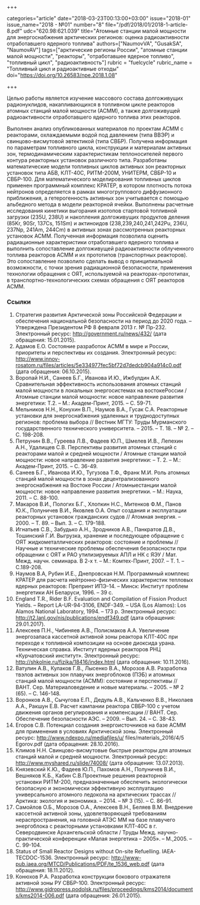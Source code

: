 +++

categories="article"
date="2018-03-23T00:13:00+03:00"
issue="2018-01"
issue_name="2018 - №01"
number="8"
file="/pdf/2018/01/2018-1-article-8.pdf"
udc="620.98:621.039"
title="Атомные станции малой мощности для энергоснабжения арктических регионов: оценка радиоактивности отработавшего ядерного топлива"
authors=["NaumovVA", "GusakSA", "NaumovAV"]
tags=["арктические регионы России", "атомные станции малой мощности", "реакторы", "отработавшее ядерное топливо", "топливный цикл", "радиоактивность"]
rubric = "fuelcycle"
rubric_name = "Топливный цикл и радиоактивные отходы"
doi="https://doi.org/10.26583/npe.2018.1.08"

+++

Целью работы является изучение массового состава долгоживущих радионуклидов, накапливающихся в топливном цикле реакторов атомных станций малой мощности (АСММ), а также долгоживущей радиоактивности отработавшего ядерного топлива этих реакторов.

Выполнен анализ опубликованных материалов по проектам АСММ с реакторами, охлаждаемыми водой под давлением (типа ВВЭР) и свинцово-висмутовой эвтектикой (типа СВБР). Получена информация по параметрам топливного цикла, конструкции и материалам активных зон, термодинамическим характеристикам теплоносителей первого контура реакторных установок различного типа. Разработаны математические модели топливных циклов активных зон реакторных установок типа АБВ, КЛТ-40С, РИТМ-200М, УНИТЕРМ, СВБР-10 и СВБР-100. Для математического моделирования топливных циклов применен программный комплекс КРАТЕР, в котором плотность потока нейтронов определяется в рамках многогруппового диффузионного приближения, а гетерогенность активных зон учитывается с помощью альбедного метода в модели реакторной ячейки. Выполнены расчетные исследования кинетики выгорания изотопов стартовой топливной загрузки (235U, 238U) и накопления долгоживущих продуктов деления (85Kr, 90Sr, 137Cs, 151Sm) и актиноидов (238,239,240,241,242Pu, 236U, 237Np, 241Am, 244Cm) в активных зонах рассмотренных реакторных установок АСММ. Полученная информация позволила оценить радиационные характеристики отработавшего ядерного топлива и выполнить сопоставление долгоживущей радиоактивности облученного топлива реакторов АСММ и их прототипов (транспортных реакторов). Это сопоставление позволило сделать вывод о принципиальной возможности, с точки зрения радиационной безопасности, применения технологии обращения с ОЯТ, используемой на реакторах-прототипах, в транспортно-технологических схемах обращения с ОЯТ реакторов АСММ.

### Ссылки

1. Стратегия развития Арктической зоны Российской Федерации и обеспечения национальной безопасности на период до 2020 года. – Утверждена Президентом РФ 8 февраля 2013 г. № Пр-232. Электронный ресурс: http://government.ru/news/432/ (дата обращения: 15.01.2015).
2. Адамов Е.О. Состояние разработок АСММ в мире и России, приоритеты и перспективы их создания. Электронный ресурс: http://www.innov-rosatom.ru/files/articles/5e334977fec5bf72d7dedcb904a914c0.pdf (дата обращения: 06.10.2015).
3. Воропай Н.И., Санеев Б.Г., Иванова И.Ю., Ижбулдин А.К. Сравнительная эффективность использования атомных станций малой мощности в локальных энергосистемах на востокеРоссии / Атомные станции малой мощности: новое направление развития энергетики: Т.2. – М.: Академ-Принт, 2015. – С. 59-71.
4. Мельников Н.Н., Конухин В.П., Наумов В.А., Гусак С.А. Реакторные установки для энергоснабжения удаленных и труднодоступных регионов: проблема выбора // Вестник МГТУ: Труды Мурманского государственного технического университета. – 2015. – Т. 18. – № 2. – С. 198-208.
5. Петрунин В.В., Гуреева Л.В., Фадеев Ю.П., Шмелев И.В., Лепехин А.Н., Удалищев С.В. Перспективы развития атомных станций с реакторами малой и средней мощности / Атомные станции малой мощности: новое направление развития энергетики: – Т. 2. – М.: Академ-Принт, 2015. – С. 36-49.
6. Санеев Б.Г., Иванова И.Ю., Тугузова Т.Ф., Франк М.И. Роль атомных станций малой мощности в зонах децентрализованного энергоснабжения на Востоке России / Атомныестанции малой мощности: новое направление развития энергетики. – М.: Наука, 2011. – С. 88-100.
7. Макаров В.И., Пологих Б.Г., Хлопкин Н.С., Митенков Ф.М., Панов Ю.К., Полуничев В.И., Яковлев О.А. Опыт создания и эксплуатации реакторных установок гражданских судов // Атомная энергия. – 2000. – Т. 89. – Вып. 3. – С. 179-188.
8. Игнатьев С.В., Забудько А.Н., Зродников А.В., Панкратов Д.В., Тошинский Г.И. Выгрузка, хранение и последующее обращение с ОЯТ жидкометаллических реакторов: состояние и проблемы // Научные и технические проблемы обеспечения безопасности при обращении с ОЯТ и РАО утилизируемых АПЛ и НК с ЯЭУ / Мат. Межд. научн. семинара. В 2-х т. – М.: Комтех-Принт, 2007. – Т. 1. – С.189-208.
9. Наумов В.А, Рубин И.Е., Днепровская Н.М. Программный комплекс КРАТЕР для расчета нейтронно-физических характеристик тепловых ядерных реакторов: Препринт ИПЭ-14. – Минск: Институт проблем энергетики АН Беларуси, 1996. – 39 с.
10. England T.R., Rider B.F. Evaluation and Compilation of Fission Product Yields. – Report LA-UR-94-3106, ENDF-349. – USA (Los Alamos): Los Alamos National Laboratory, 1994. – 173 р. Электронный ресурс: http://t2.lanl.gov/nis/publications/endf349.pdf (дата обращения: 29.01.2017).
11. Алексеев П.Н., Чибиняев А.В., Полисмаков А.А. Увеличение энергозапаса кассетной активной зоны реактора КЛТ-40С при переходе к топливной композиции на основе диоксида урана. Техническая справка. Институт ядерных реакторов РНЦ «Курчатовский институт». Электронный ресурс: http://shkolnie.ru/fizika/18416/index.html (дата обращения: 10.11.2016).
12. Ватулин А.В., Кулаков Г.В., Лысенко В.А., Морозов А.В. Разработка твэлов активных зон плавучих энергоблоков (ПЭБ) и атомных станций малой мощности (АСММ): состояние и перспективы // ВАНТ. Сер. Материаловедение и новые материалы. – 2005. – № 2 (65). – С. 146-148.
13. Воронков А.В., Сычугова Е.П., Дедуль А.В., Кальченко В.В., Николаев А.А., Ракшун Е.В. Расчет кампании реактора СВБР-100 с учетом движения органов регулирования и компенсации // ВАНТ. Сер. Обеспечение безопасности АЭС. – 2009. – Вып. 24. – С. 38-43.
14. Егоров С.В. Потенциал создания энергоисточников на базе АСММ для применения в условиях Арктической зоны. Электронный ресурс: http://www.ndexpo.ru/mediafiles/u/ files/materials_2016/4/5 Egorov.pdf (дата обращения: 28.10.2016).
15. Климов Н.Н. Свинцово-висмутовые быстрые реакторы для атомных станций малой и средней мощности. Электронный ресурс: http://www.myshared.ru/slide/74008/ (дата обращения: 13.07.2013).
16. Князевский К.Ю., Фадеев Ю.П., Пахомов А.Н., Полуничев В.И., Вешняков К.Б., Кабин С.В.Проектные решения реакторной установки РИТМ-200, предназначенные обеспечить экологически безопасную и экономически эффективную эксплуатацию универсального атомного ледокола на арктических трассах // Арктика: экология и экономика. – 2014. – № 3 (15). – С. 86-91.
17. Самойлов О.Б., Морозов О.А., Алексеев В.Н., Беляев В.М. Внедрение кассетной активной зоны, удовлетворяющей требованиям нераспространения, на головной АТЭС ММ на базе плавучего энергоблока с реакторными установками КЛТ-40С в г. Северодвинске Архангельской области / Труды Межд. научно-практической конференции «Малая энергетика – 2005». – М.,2005. – С. 99-104.
18. Status of Small Reactor Designs without On-site Refuelling. IAEA-TECDOC-1536. Электронный ресурс: http://www-pub.iaea.org/MTCD/Publications/PDF/te_1536_web.pdf (дата обращения: 18.11.2012).
19. Конюхов Р.А. Разработка конструкции бокового отражателя активной зоны РУ СВБР-100. Электронный ресурс: http://www.gidropress.podolsk.ru/files/proceedings/kms2014/documents/kms2014-006.pdf (дата обращения: 26.01.2015).